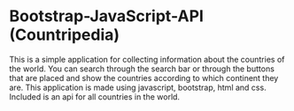 # Bootstrap-JavaScript-API (Countripedia)
This is a simple application for collecting information about the countries of the world. You can search through the search bar or through the buttons that are placed and show the countries according to which continent they are. This application is made using javascript, bootstrap, html and css. Included is an api for all countries in the world.
